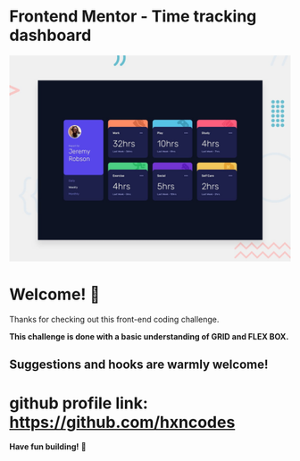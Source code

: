 # Frontend Mentor - Time tracking dashboard

![Design preview for the Intro section with dropdown navigation coding challenge](./design/desktop-preview.jpg)

# Welcome! 👋

Thanks for checking out this front-end coding challenge.

**This challenge is done with a basic understanding of GRID and FLEX BOX.**

## Suggestions and hooks are warmly welcome!

# github profile link: https://github.com/hxncodes

**Have fun building!** 🚀
